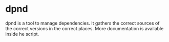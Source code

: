 # dpnd
dpnd is a tool to manage dependencies.
It gathers the correct sources of the correct versions in the correct places.
More documentation is available inside he script.
